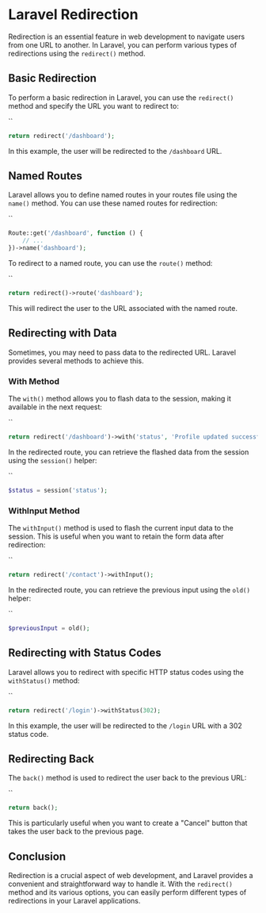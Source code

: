 # Laravel Redirection

Redirection is an essential feature in web development to navigate users from one URL to another. In Laravel, you can perform various types of redirections using the `redirect()` method.

## Basic Redirection

To perform a basic redirection in Laravel, you can use the `redirect()` method and specify the URL you want to redirect to:

``
```php
return redirect('/dashboard');
```

In this example, the user will be redirected to the `/dashboard` URL.

## Named Routes

Laravel allows you to define named routes in your routes file using the `name()` method. You can use these named routes for redirection:

``
```php
Route::get('/dashboard', function () {
    // ...
})->name('dashboard');
```

To redirect to a named route, you can use the `route()` method:

``
```php
return redirect()->route('dashboard');
```

This will redirect the user to the URL associated with the named route.

## Redirecting with Data

Sometimes, you may need to pass data to the redirected URL. Laravel provides several methods to achieve this.

### With Method

The `with()` method allows you to flash data to the session, making it available in the next request:

``
```php
return redirect('/dashboard')->with('status', 'Profile updated successfully!');
```

In the redirected route, you can retrieve the flashed data from the session using the `session()` helper:

``
```php
$status = session('status');
```

### WithInput Method

The `withInput()` method is used to flash the current input data to the session. This is useful when you want to retain the form data after redirection:

``
```php
return redirect('/contact')->withInput();
```

In the redirected route, you can retrieve the previous input using the `old()` helper:

``
```php
$previousInput = old();
```

## Redirecting with Status Codes

Laravel allows you to redirect with specific HTTP status codes using the `withStatus()` method:

``
```php
return redirect('/login')->withStatus(302);
```

In this example, the user will be redirected to the `/login` URL with a 302 status code.

## Redirecting Back

The `back()` method is used to redirect the user back to the previous URL:

``
```php
return back();
```

This is particularly useful when you want to create a "Cancel" button that takes the user back to the previous page.

## Conclusion

Redirection is a crucial aspect of web development, and Laravel provides a convenient and straightforward way to handle it. With the `redirect()` method and its various options, you can easily perform different types of redirections in your Laravel applications.
